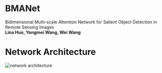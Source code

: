 # BMANet  
Bidimensional Multi-scale Attention Network for Salient Object Detection in Remote Sensing Images  
**Lina Huo, Yongmei Wang, Wei Wang**   
# Network Architecture  
![network architecture](URL "https://github.com/wangyongmei1108/BMANet/images/BMANet.png")
